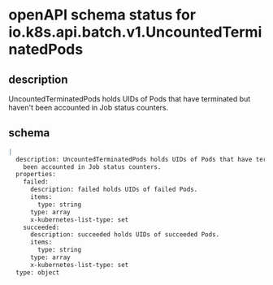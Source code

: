 # openAPI schema status for io.k8s.api.batch.v1.UncountedTerminatedPods

## description

UncountedTerminatedPods holds UIDs of Pods that have terminated but haven't been accounted in Job status counters.

## schema

```yaml
|
  description: UncountedTerminatedPods holds UIDs of Pods that have terminated but haven't
    been accounted in Job status counters.
  properties:
    failed:
      description: failed holds UIDs of failed Pods.
      items:
        type: string
      type: array
      x-kubernetes-list-type: set
    succeeded:
      description: succeeded holds UIDs of succeeded Pods.
      items:
        type: string
      type: array
      x-kubernetes-list-type: set
  type: object

```
